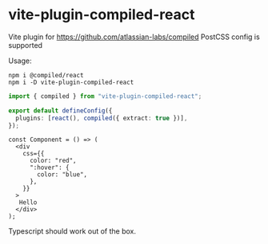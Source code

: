 # vite-plugin-compiled-react

Vite plugin for https://github.com/atlassian-labs/compiled
PostCSS config is supported

Usage:
```
npm i @compiled/react
npm i -D vite-plugin-compiled-react
```

```ts
import { compiled } from "vite-plugin-compiled-react";

export default defineConfig({
  plugins: [react(), compiled({ extract: true })],
});
```

```tsx
const Component = () => (
  <div
    css={{
      color: "red",
      ":hover": {
        color: "blue",
      },
    }}
  >
   Hello
  </div>
);
```
Typescript should work out of the box.

